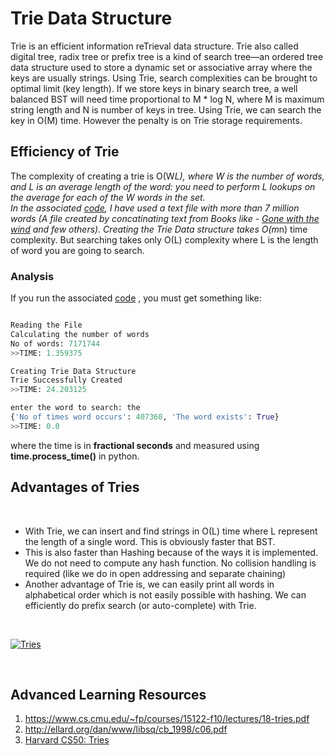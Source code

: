 # Trie Data Structure

Trie is an efficient information reTrieval data structure. Trie also called digital tree, radix tree or prefix tree is a kind of search tree—an ordered tree data structure used to store a dynamic set or associative array where the keys are usually strings. Using Trie, search complexities can be brought to optimal limit (key length). If we store keys in binary search tree, a well balanced BST will need time proportional to M * log N, where M is maximum string length and N is number of keys in tree. Using Trie, we can search the key in O(M) time. However the penalty is on Trie storage requirements.
<br>

## Efficiency of Trie

The complexity of creating a trie is O(W*L), where W is the number of words, and L is an average length of the word: you need to perform L lookups on the average for each of the W words in the set.
<br>
In the associated [code](Trie_Data_Structure.py), I have used a text file with more than 7 million words (A file created by concatinating text from Books like - [Gone with the wind](http://biblioteka.kijowski.pl/mitchell%20margaret/gone%20with%20the%20wind.pdf) and few others). Creating the Trie Data structure takes O(m*n) time complexity. 
But searching takes only O(L) complexity where L is the length of word you are going to search.
<br>

### Analysis

If you run the associated [code](Trie_Data_Structure.py) , you must get something like:

```python

Reading the File
Calculating the number of words
No of words: 7171744
>>TIME: 1.359375

Creating Trie Data Structure
Trie Successfully Created
>>TIME: 24.203125

enter the word to search: the
{'No of times word occurs': 407360, 'The word exists': True}
>>TIME: 0.0

```
where the time is in **fractional seconds** and measured using **time.process_time()** in python.

## Advantages of Tries

<br>

* With Trie, we can insert and find strings in O(L) time where L represent the length of a single word. This is obviously faster that BST. 
* This is also faster than Hashing because of the ways it is implemented. We do not need to compute any hash function. No collision handling is required (like we do in open addressing and separate chaining)
* Another advantage of Trie is, we can easily print all words in alphabetical order which is not easily possible with hashing.
We can efficiently do prefix search (or auto-complete) with Trie.

<br>

[![Tries](https://upload.wikimedia.org/wikipedia/commons/thumb/a/ae/Patricia_trie.svg/350px-Patricia_trie.svg.png)](https://upload.wikimedia.org/wikipedia/commons/thumb/a/ae/Patricia_trie.svg/350px-Patricia_trie.svg.png)

<br>

## Advanced Learning Resources
1) https://www.cs.cmu.edu/~fp/courses/15122-f10/lectures/18-tries.pdf
2) http://ellard.org/dan/www/libsq/cb_1998/c06.pdf
3) [Harvard CS50: Tries](https://www.youtube.com/watch?v=TRg9DQFu0kU)